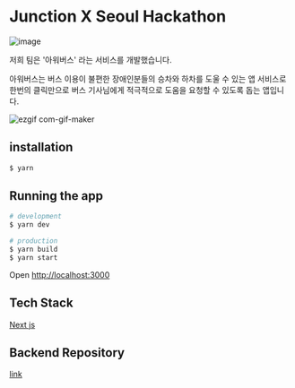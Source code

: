 # Junction X Seoul Hackathon
![image](https://user-images.githubusercontent.com/52827441/121792964-e27b5a80-cc35-11eb-9bd1-acc1e74ec8a1.png)

저희 팀은 '아워버스' 라는 서비스를 개발했습니다.

아워버스는 버스 이용이 불편한 장애인분들의 승차와 하차를 도울 수 있는 앱 서비스로   
한번의 클릭만으로 버스 기사님에게 적극적으로 도움을 요청할 수 있도록 돕는 앱입니다.

![ezgif com-gif-maker](https://user-images.githubusercontent.com/52827441/121793083-a5fc2e80-cc36-11eb-904a-a440f2f49797.gif)


## installation

```bash
$ yarn
```

## Running the app

```bash
# development
$ yarn dev

# production
$ yarn build
$ yarn start
```

Open [http://localhost:3000](http://localhost:3000)

## Tech Stack

[Next js](https://nextjs.org/)

## Backend Repository
[link](https://github.com/seong7/junction-hackerhton)
